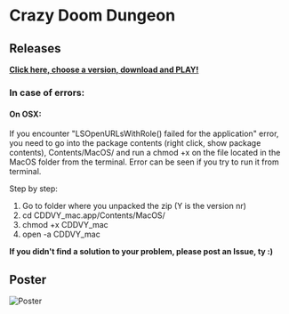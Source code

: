 # Crazy Doom Dungeon

## Releases
[**Click here, choose a version, download and PLAY!**](http://kodu.ut.ee/~marko93/DoomDungeon/)

### In case of errors:

#### On OSX:
If you encounter "LSOpenURLsWithRole() failed for the application" error, you need to go into the package contents (right click, show package contents), Contents/MacOS/ and run a chmod +x on the file located in the MacOS folder from the terminal. Error can be seen if you try to run it from terminal.

Step by step:
1) Go to folder where you unpacked the zip (Y is the version nr)
1) cd CDDVY_mac.app/Contents/MacOS/
1) chmod +x CDDVY_mac
1) open -a CDDVY_mac

**If you didn't find a solution to your problem, please post an Issue, ty :)**

## Poster
![Poster](/Posters/CDDposter.jpg)


